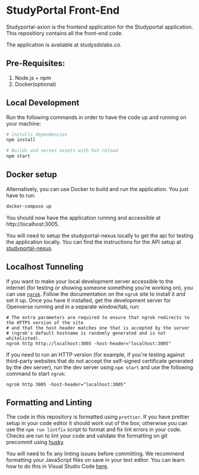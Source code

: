 # StudyPortal Front-End

Studyportal-axion is the frontend application for the Studyportal application. This repositiory contains all the front-end code.

The application is avaliable at studysdslabs.co.

## Pre-Requisites:

1. Node.js + npm
1. Docker(optional)

## Local Development

Run the following commands in order to have the code up and running on your machine:

```bash
# installs dependencies
npm install

# Builds and serves assets with hot-reload
npm start
```

## Docker setup

Alternatively, you can use Docker to build and run the application. You just have to run:

```bash
docker-compose up
```

You should now have the application running and accessible at http://localhost:3005.

You will need to setup the studyportal-nexus locally to get the api for testing the application locally. You can find the instructions for the API setup at [studyportal-nexus](https://github.com/sdslabs/studyportal-nexus).

## Localhost Tunneling

If you want to make your local development server accessible to the internet (for testing or showing someone something you're working on), you can use [`ngrok`](https://ngrok.com/). Follow the documentation on the `ngrok` site to install it and set it up. Once you have it installed, get the development server for Openverse running and in a separate window/tab, run:

```
# The extra parameters are required to ensure that ngrok redirects to the HTTPS version of the site
# and that the host header matches one that is accepted by the server
# (ngrok's default hostname is randomly generated and is not whitelisted).
ngrok http http://localhost:3005 -host-header="localhost:3005"
```

If you need to run an HTTP version (for example, if you're testing against third-party websites that do not accept the self-signed certificate generated by the dev server), run the dev server using `npm start` and use the following command to start `ngrok`:

```
ngrok http 3005 -host-header="localhost:3005"
```

## Formatting and Linting

The code in this repository is formatted using `prettier`. If you have prettier setup in your code editor it should work out of the box; otherwise you can use the `npm run lintfix` script to format and fix lint errors in your code. Checks are run to lint your code and validate the formatting on git precommit using [husky](https://github.com/typicode/husky).

You will need to fix any linting issues before committing. We recommend formatting your JavaScript files on save in your text editor. You can learn how to do this in Visual Studio Code [here](https://marketplace.visualstudio.com/items?itemName=esbenp.prettier-vscode#format-on-save).
